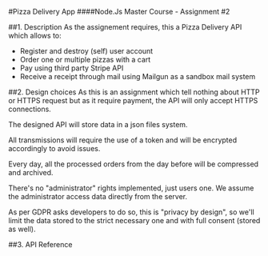 #Pizza Delivery App
####Node.Js Master Course - Assignment #2

##1. Description
As the assignement requires, this a Pizza Delivery API which allows to:
- Register and destroy (self) user account
- Order one or multiple pizzas with a cart
- Pay using third party Stripe API
- Receive a receipt through mail using Mailgun as a sandbox mail system

##2. Design choices
As this is an assignment which tell nothing about HTTP or HTTPS request but as it require payment, the API will only accept HTTPS connections.

The designed API will store data in a json files system.

All transmissions will require the use of a token and will be encrypted accordingly to avoid issues.

Every day, all the processed orders from the day before will be compressed and archived.

There's no "administrator" rights implemented, just users one. We assume the administrator access data directly from the server.

As per GDPR asks developers to do so, this is "privacy by design", so we'll limit the data stored to the strict necessary one and with full consent (stored as well).

##3. API Reference
